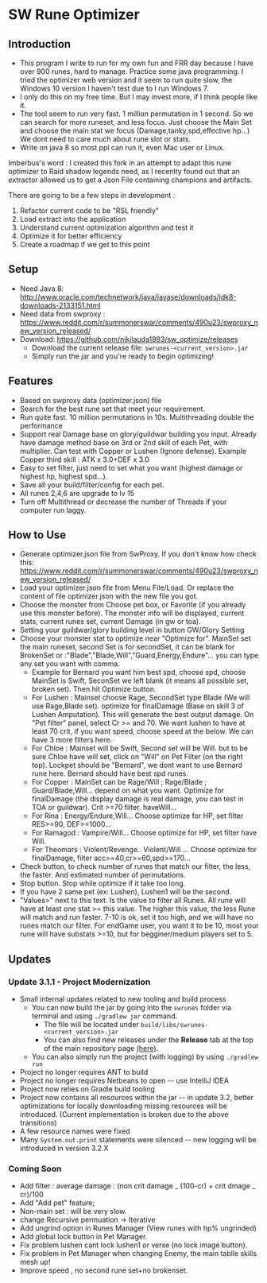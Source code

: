 # SW Rune Optimizer

## Introduction

- This program I write to run for my own fun and FRR day because I have over 900 runes, hard to manage. Practice some java programming. I tried the optimizer web version and it seem to run quite slow, the Windows 10 version I haven't test due to I run Windows 7.
- I only do this on my free time. But I may invest more, if I think people like it.
- The tool seem to run very fast. 1 million permutation in 1 second. So we can search for more runeset, and less focus. Just choose the Main Set and choose the main stat we focus (Damage,tanky,spd,effective hp...) We dont need to care much about rune slot or stats.
- Write on java 8 so most ppl can run it, even Mac user or Linux.

Imberbus's word :
I created this fork in an attempt to adapt this rune optimizer to Raid shadow legends need, as I recenlty found out that an extractor allowed us to get a Json File containing champions and artifacts.

There are going to be a few steps in development :

1. Refactor current code to be "RSL friendly"
2. Load extract into the application
3. Understand current optimization algorithm and test it
4. Optimize it for better efficiency
5. Create a roadmap if we get to this point

## Setup

- Need Java 8: http://www.oracle.com/technetwork/java/javase/downloads/jdk8-downloads-2133151.html
- Need data from swproxy : https://www.reddit.com/r/summonerswar/comments/490u23/swproxy_new_version_released/
- Download: https://github.com/nikilauda1983/sw_optimize/releases
  - Download the current release file: `swrunes-<current_version>.jar`
  - Simply run the jar and you're ready to begin optimizing!

## Features

- Based on swproxy data (optimizer.json) file
- Search for the best rune set that meet your requirement.
- Run quite fast. 10 million permutations in 10s. Multithreading double the performance
- Support real Damage base on glory/guildwar building you input. Already have damage method base on 3rd or 2nd skill of each Pet, with multiplier. Can test with Copper or Lushen (Ignore defense). Example Copper third skill : ATK x 3.0+DEF x 3.0
- Easy to set filter, just need to set what you want (highest damage or highest hp, highest spd...).
- Save all your build/filter/config for each pet.
- All runes 2,4,6 are upgrade to lv 15
- Turn off Multithread or decrease the number of Threads if your computer run laggy.

## How to Use

- Generate optimizer.json file from SwProxy. If you don't know how check this:
  https://www.reddit.com/r/summonerswar/comments/490u23/swproxy_new_version_released/
- Load your optimizer.json file from Menu File/Load. Or replace the content of file optimizer.json with the new file you got.
- Choose the monster from Choose pet box, or Favorite (if you already use this monster before). The monster info will be displayed, current stats, current runes set, current Damage (in gw or toa).
- Setting your guildwar/glory building level in button GW/Glory Setting
- Choose your monster stat to optimize near "Optimize for". MainSet set the main runeset, second Set is for secondSet, it can be blank for BrokenSet or :"Blade","Blade,Will","Guard,Energy,Endure"... you can type any set you want with comma.
  - Example for Bernard you want him best spd, choose spd, choose MainSet is Swift, SeconSet we left blank (it means all possible set, broken set). Then hit Optimize button.
  - For Lushen : Mainset choose Rage, SecondSet type Blade (We will use Rage,Blade set). optimize for finalDamage (Base on skill 3 of Lushen Amputation). This will generate the best output damage. On "Pet filter" panel, select Cr >= and 70. We want lushen to have at least 70 crit, if you want speed, choose speed at the below. We can have 3 more filters here.
  - For Chloe : Mainset will be Swift, Second set will be Will. but to be sure Chloe have will set, click on "Will" on Pet Filter (on the right top). Lockpet should be "Bernard", we dont want to use Bernard rune here. Bernard should have best spd runes.
  - For Copper : MainSet can be Rage/Will ; Rage/Blade ; Guard/Blade,Will... depend on what you want. Optimize for finalDamage (the display damage is real damage, you can test in TOA or guildwar). Crit >=70 filter. haveWill...
  - For Rina : Energy/Endure,Will... Choose optimize for HP, set filter RES>=90, DEF>=1000...
  - For Ramagod : Vampire/Will... Choose optimize for HP, set filter have Will.
  - For Theomars : Violent/Revenge.. Violent/Will ... Choose optimize for finalDamage, filter acc>=40,cr>=60,spd>=170...
- Check button, to check number of runes that match our filter, the less, the faster. And estimated number of permutations.
- Stop button. Stop while optimize if it take too long.
- If you have 2 same pet (ex: Lushen), Lushen1 will be the second.
- "Values>" next to this text. Is the value to filter all Runes. All rune will have at least one stat >= this value. The higher this value, the less Rune will match and run faster. 7-10 is ok, set it too high, and we will have no runes match our filter. For endGame user, you want it to be 10, most your rune will have substats >=10, but for begginer/medium players set to 5.

## Updates

### Update 3.1.1 - Project Modernization

- Small internal updates related to new tooling and build process
  - You can now build the jar by going into the `swrunes` folder via terminal and using `./gradlew jar` command.
    - The file will be located under `build/libs/swrunes-<current_version>.jar`
    - You can also find new releases under the **Release** tab at the top of the main repository page [(here)](https://github.com/nikilauda1983/sw_optimize/releases).
  - You can also simply run the project (with logging) by using `./gradlew run`
- Project no longer requires ANT to build
- Project no longer requires Netbeans to open -- use IntelliJ IDEA
- Project now relies on Gradle build tooling
- Project now contains all resources within the jar -- in update 3.2, better optimizations for locally downloading missing resources will be introduced. (Current implementation is broken due to the above transitions)
- A few resource names were fixed
- Many `System.out.print` statements were silenced -- new logging will be introduced in version 3.2.X

### Coming Soon

- Add filter : average damage : (non crit damage _ (100-cr) + crit dmage _ cr)/100
- Add "Add pet" feature;
- Non-main set : will be very slow.
- change Recursive permuation -> Iterative
- Add ungrind option in Runes Manager (View runes with hp% ungrinded)
- Add global lock button in Pet Manager.
- Fix problem lushen cant lock lushen1 or verse (no lock image button).
- Fix problem in Pet Manager when changing Enemy, the main tablle skills mesh up!
- Improve speed , no second rune set+no brokenset.

